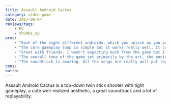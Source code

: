 ```yaml
---
title: Assault Android Cactus
category: video-game
date: 2017-06-04
reviews/tags:
    - PC
    - thumbs_up
pros:
    - "Each of the eight different androids, which you unlock as you progress through the game, plays quite differently from one another which provides a lot of variety and replayability."
    - "The core gameplay loop is simple but it works really well. It consists of shooting enemies, picking up powerups, avoid/dodging enemies, shooting with your secondary more powerful weapon and doing it over and over again against a wide variety of different enemies and bosses. There's never a dull moment, it's action action and even more action."
    - "Great with friends. I wasn't expecting much from the game but I played it with a friend. To be honest, we had a hard time putting the game down, we were having a lot of fun and we were laughing so much."
    - "The overall tone of the game set primarily by the art, the environments, the story, the voice acting and the soundtrack is hard to explain but it's unique and unlike anything I've seen in the past."
    - "The soundtrack is amazing. All the songs are really well put together and fit the game perfectly. When one song in particular called Little Android started playing I was laughing so hard that it forced me to get up and take a piss because I was going to piss in my pants, however while pissing I was laughing even harder and it almost made me shit my pants. Truly a great work of art."
cons:
outro:
---
```

Assault Android Cactus is a top-down twin stick shooter with tight gameplay, a cute well-realized aesthetic, a great soundtrack and a lot of replayability.
